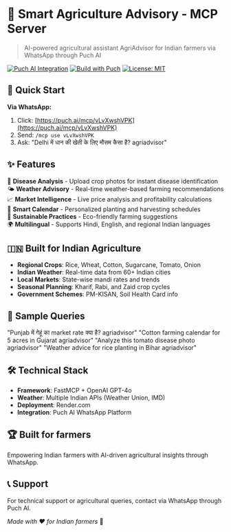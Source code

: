 # 🌾 Smart Agriculture Advisory - MCP Server

> AI-powered agricultural assistant AgriAdvisor for Indian farmers via WhatsApp through Puch AI

[![Puch AI Integration](https://img.shields.io/badge/Puch_AI-Connected-green)](https://puch.ai/mcp/vLvXwshVPK)
[![Build with Puch](https://img.shields.io/badge/Built_with-Puch-blue)](#)
[![License: MIT](https://img.shields.io/badge/License-MIT-yellow.svg)](LICENSE)

## 🚀 **Quick Start**

**Via WhatsApp:**
1. Click: [https://puch.ai/mcp/vLvXwshVPK](https://puch.ai/mcp/vLvXwshVPK)
2. Send: `/mcp use vLvXwshVPK`
3. Ask: "Delhi में धान की खेती के लिए मौसम कैसा है? agriadvisor"

## ✨ **Features**

🔬 **Disease Analysis** - Upload crop photos for instant disease identification  
🌤️ **Weather Advisory** - Real-time weather-based farming recommendations  
📈 **Market Intelligence** - Live price analysis and profitability calculations  
📅 **Smart Calendar** - Personalized planting and harvesting schedules  
🌱 **Sustainable Practices** - Eco-friendly farming suggestions  
🌍 **Multilingual** - Supports Hindi, English, and regional Indian languages

## 🇮🇳 **Built for Indian Agriculture**

- **Regional Crops**: Rice, Wheat, Cotton, Sugarcane, Tomato, Onion
- **Indian Weather**: Real-time data from 60+ Indian cities
- **Local Markets**: State-wise mandi rates and trends  
- **Seasonal Planning**: Kharif, Rabi, and Zaid crop cycles
- **Government Schemes**: PM-KISAN, Soil Health Card info

## 💬 **Sample Queries**

"Punjab में गेहूं का market rate क्या है? agriadvisor"
"Cotton farming calendar for 5 acres in Gujarat agriadvisor"
"Analyze this tomato disease photo agriadvisor"
"Weather advice for rice planting in Bihar agriadvisor"


## 🛠️ **Technical Stack**

- **Framework**: FastMCP + OpenAI GPT-4o
- **Weather**: Multiple Indian APIs (Weather Union, IMD)
- **Deployment**: Render.com
- **Integration**: Puch AI WhatsApp Platform

## 🏆 **Built for farmers**

Empowering Indian farmers with AI-driven agricultural insights through WhatsApp.

## 📞 **Support**

For technical support or agricultural queries, contact via WhatsApp through Puch AI.

*Made with ❤️ for Indian farmers* 🌾
